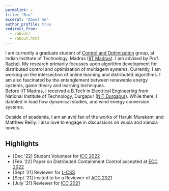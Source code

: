 ```yaml
---
permalink: /
title: "Bio"
excerpt: "About me"
author_profile: true
redirect_from: 
  - /about/
  - /about.html
---
```


I am currently a graduate student of [Control and Optimization](https://www.ee.iitm.ac.in/dynamic-control/) group, at Indian Institute of Technology, Madras ([IIT Madras](https://www.iitm.ac.in/)). I am advised by Prof. [Rachel](https://www.ee.iitm.ac.in/rachel/). My research primarily focusses upon algorithm development for distributed control and optimization of multiagent systems. Currently, I am working on the intersection of online learning and distributed algorithms. I am also fascinated by the entanglement between renewable energy systems, game theory and learning techniques.    
Before IIT Madras, I received a B.Tech in Electrical Engineering from National Institute of Technology, Durgapur ([NIT Durgapur](https://nitdgp.ac.in/)). While there, I dabbled in load flow dynamical studies, and wind energy conversion systems. 

Outside of academia, I am an avid fan of the works of Haruki Murakami and Matthew Reilly. I also love to engage in discussions on wuxia and xianxia novels.

Highlights
------
* [Dec '22] Student Volunteer for [ICC 2022](https://controlsociety.org/icc/)
* [Feb '22] Paper on Distributed Containment Control accepted at [ECC 2022](https://ecc22.euca-ecc.org/)
* [Sept '21] Reviewer for [L-CSS](http://ieee-cssletters.dei.unipd.it/index.php) 
* [Sept '21] Invited to be a Reviewer of [ACC 2021](https://acc2021.a2c2.org/)
* [July '21] Reviewer for [ICC 2021](https://controlsociety.org/icc-7/)
